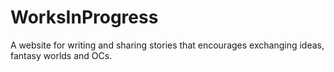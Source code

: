 # WorksInProgress

A website for writing and sharing stories that encourages exchanging ideas, fantasy worlds and OCs.
